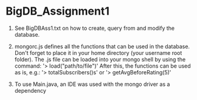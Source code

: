 # BigDB_Assignment1


1) See BigDBAss1.txt on how to create, query from and modify the database.

2) mongorc.js defines all the functions that can be used in the database. Don't forget to place it in your home directory (your username root folder).
	The .js file can be loaded into your mongo shell by using the command: '> load("path/to/file")'
	After this, the functions can be used as is, e.g.: '> totalSubscribers()s' or '> getAvgBeforeRating(5)'

3) To use Main.java, an IDE was used with the mongo driver as a dependency
